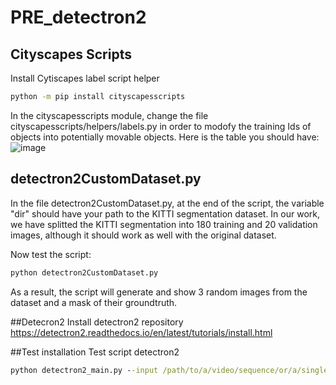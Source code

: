# PRE_detectron2
## Cityscapes Scripts
Install Cytiscapes label script helper
```cmd
python -m pip install cityscapesscripts
```
In the cityscapesscripts module, change the file cityscapesscripts/helpers/labels.py in order to modofy the training Ids of objects into potentially movable objects. Here is the table you should have:
![image](https://user-images.githubusercontent.com/81633901/180443209-ba79a77c-9c58-4480-9474-f84ee2bbe220.png)

## detectron2CustomDataset.py

In the file detectron2CustomDataset.py, at the end of the script, the variable "dir" should have your path to the KITTI segmentation dataset. In our work, we have splitted the KITTI segmentation into 180 training and 20 validation images, although it should work as well with the original dataset.

Now test the script:

```cmd
python detectron2CustomDataset.py
```
As a result, the script will generate and show 3 random images from the dataset and a mask of their groundtruth.

##Detecron2
Install detectron2 repository
https://detectron2.readthedocs.io/en/latest/tutorials/install.html

##Test installation
Test script detectron2

```cmd
python detectron2_main.py --input /path/to/a/video/sequence/or/a/single/image/from/KITTI --dataset kitti --ckpt /path/to/model.pth
```

